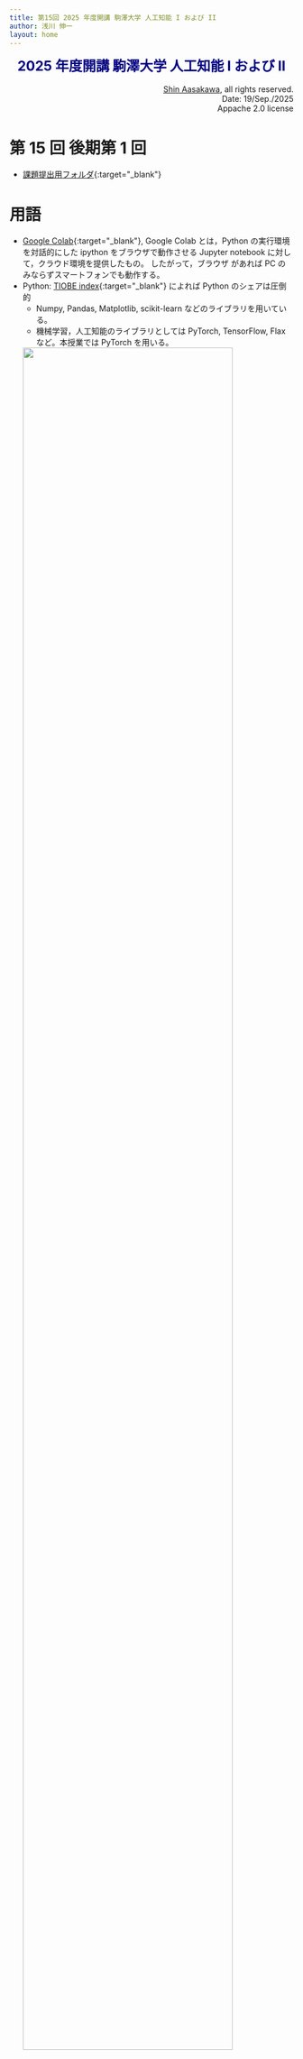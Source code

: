 ```yaml
---
title: 第15回 2025 年度開講 駒澤大学 人工知能 I および II
author: 浅川 伸一
layout: home
---
```

<link href="/css/asamarkdown.css" rel="stylesheet">

$$
\newcommand{\mb}[1]{\mathbf{#1}}
\newcommand{\Brc}[1]{\left(#1\right)}
\newcommand{\Rank}{\text{rank}\;}
\newcommand{\Hat}[1]{\widehat{#1}}
\newcommand{\Prj}[1]{\mb{#1}\Brc{\mb{#1}^{\top}\mb{#1}}^{-1}\mb{#1}^{\top}}
\newcommand{\RegP}[2]{\Brc{\mb{#1}^{\top}\mb{#1}}^{-1}\mb{#1}^{\top}\mb{#2}}
\newcommand{\NSQ}[1]{\left|\mb{#1}\right|^2}
\newcommand{\Norm}[1]{\left|#1\right|}
\newcommand{\IP}[2]{\left({#1}\cdot{#2}\right)}
\newcommand{\Bar}[1]{\overline{\;#1\;}}
$$

<div align="center">
<font size="+2" color="navy"><strong>2025 年度開講 駒澤大学 人工知能 I および II</strong></font><br/><br/>
</div>

<div align='right'>
<a href='mailto:educ0233@komazawa-u.ac.jp'>Shin Aasakawa</a>, all rights reserved.<br/>
Date: 19/Sep./2025<br/>
Appache 2.0 license<br/>
</div>

# 第 15 回 後期第 1 回

* [課題提出用フォルダ](https://drive.google.com/drive/u/6/folders/12-BemcY1fFty0nFGQXwkFafek6Bjd8RY){:target="_blank"}

# 用語

* [Google Colab](https://colab.research.google.com/){:target="_blank"}, Google Colab とは，Python の実行環境を対話的にした ipython をブラウザで動作させる Jupyter notebook に対して，クラウド環境を提供したもの。
したがって，ブラウザ があれば PC のみならずスマートフォンでも動作する。
* Python: [TIOBE index](https://www.tiobe.com/tiobe-index/){:target="_blank"} によれば Python のシェアは圧倒的
  * Numpy, Pandas, Matplotlib, scikit-learn などのライブラリを用いている。
  * 機械学習，人工知能のライブラリとしては PyTorch, TensorFlow, Flax など。本授業では PyTorch を用いる。
  <img src="https://viso.ai/wp-content/uploads/2023/02/pytorch-vs-tensorflow-popularity-comparison.png" width="88%;">
* ニューラルネットワークモデル
* 深層ニューラルネットワークモデル
* 再帰型ニューラルネットワークモデル
* 転移学習
* 教師あり学習，自己教師あり学習
* 損失関数，誤差関数
* 勾配降下法
* コサイン類似度，相関係数
- 拡散モデル Diffusion Models
<!-- - 変分自己符号化器モデル (VAE: Variational Auto-Encoders)
- 変分下限 (ELBO: Evidence Lower BOund) [ビデオ ](https://www.youtube.com/watch?v=jugUBL4rEIM){:target="_blank"} -->

---

* [基盤モデル Fundation Models](https://arxiv.org/abs/2108.07258){:target="_blank"}, Gary Marcus による[批判](https://crfm.stanford.edu/commentary/2021/10/18/marcus-davis.html){:target="_blank"}
* 言語モデル
* 系列予測
* ワンホットベクトル
* 系列予測
* BERT, Transformer, GPT, 注意
* 世界モデル
* 強化学習



<!-- # 教材 -->

<!-- * [宇宙人の夢: アートシーンの出現](https://shinasakawa.github.io/2022/2021Snell_clip-art_ja){:target="_blank"} -->
<!-- * [CLIP デモ <img src="/assets/colab_icon.svg">](https://colab.research.google.com/github/ShinAsakawa/ShinAsakawa.github.io/blob/master/2022notebooks/2020_1014CLIP_ja_basics.ipynb){:target="_blank"} -->

<!-- * [畳み込みニューラルネットワークの事前訓練済モデルによる中間表現の可視化 <img src="/assets/colab_icon.svg">](https://colab.research.google.com/github/komazawa-deep-learning/komazawa-deep-learning.github.io/blob/master/2022notebooks/2022_1024CNN_layer_visualization.ipynb){:target="_blank"}-->
<!--* [特徴点検出アルゴリズム 画像フィルタ <img src="/assets/colab_icon.svg">](https://colab.research.google.com/github/ShinAsakawa/ShinAsakawa.github.io/blob/master/notebooks/2020Sight_visit_feature_extractions_demo.ipynb){:target="_blank"}-->
<!-- * [DOG などのフィルタと Harr 特徴による顔検出 a.k.a ビオラ＝ジョーンズ アルゴリズム <img src="/assets/colab_icon.svg">](https://colab.research.google.com/github/komazawa-deep-learning/komazawa-deep-learning.github.io/blob/master/notebooks/2021_0528edge_and_face_detection_algorithm_not_cnn.ipynb){:target="_blank"}
<!-- - [LeNet PyTorch <img src="/assets/colab_icon.svg">](https://colab.research.google.com/github/komazawa-deep-learning/komazawa-deep-learning.github.io/blob/master/notebooks/2021_0528LeNet_pytorch.ipynb){:target="_blank"} -->
<!-- - [データ拡張 <img src="https://komazawa-deep-learning.github.io/assets/colab_icon.svg">](https://colab.research.google.com/github/ShinAsakawa/ShinAsakawa.github.io/blob/master/2021notebooks/2021_0617plot_transforms_demo.ipynb) -->

<!-- - [DeepDream 実習 <img src="/assets/colab_icon.svg"> ](https://colab.research.google.com/github/ShinAsakawa/ShinAsakawa.github.io/blob/master/notebooks/2021deep_dream_corrected.ipynb){:target="_blank"}-->
<!-- - [CartoonGAN 実習 <img src="/assets/colab_icon.svg">](https://colab.research.google.com/github/komazawa-deep-learning/komazawa-deep-learning.github.io/blob/master/2021notebooks/2021_0628CartoonGAN_demo.ipynb){:target="_blank"} -->
<!-- - [CycleGAN 実習 <img src="/assets/colab_icon.svg">](https://colab.research.google.com/github/komazawa-deep-learning/komazawa-deep-learning.github.io/blob/master/2021notebooks/2021_0625_CycleGAN_demo.ipynb){:target="_blank"} -->

<!-- - [VAE の実習 <img src="/assets/colab_icon.svg">](https://colab.research.google.com/github/ShinAsakawa/ShinAsakawa.github.io/blob/master/notebooks/2020SightVisit_vae_demo.ipynb){:target="_blank"} -->

<!-- * [Stable diffusion <img src="/assets/colab_icon.svg">](https://colab.research.google.com/github/komazawa-deep-learning/komazawa-deep-learning.github.io/blob/master/2023notebooks/2023_0714stable_diffusion.ipynb){:target="_blank"} -->
<!-- * [Stable Diffusion <img src="/assets/colab_icon.svg">](https://colab.research.google.com/github/komazawa-deep-learning/komazawa-deep-learning.github.io/blob/master/2024notebooks/2025_0110stable_diffusion.ipynb){:target="_blank"} -->
<!-- * [Diffusion Models from Scratch <img src="/assets/colab_icon.svg">](https://colab.research.google.com/github/komazawa-deep-learning/komazawa-deep-learning.github.io/blob/master/2024notebooks/2025_0110_02diffusion_models_from_scratch.ipynb){:target="_blank"} -->

<img src="https://github.com/Nixtla/nixtla/blob/main/nbs/img/timegpt_archi.png?raw=true" width="88%;"><br/>
from [About TimeGPT](https://nixtlaverse.nixtla.io/nixtla/docs/getting-started/introduction.html)

<!-- ### ありえないほど (unreasonable) 有能な (effectiveness) 数学 -->

<!-- ガリレイは，宇宙は数学の言葉で書かれていると言いました。以来，数学は神の摂理を知るための道具であり続けています。 -->
<!-- 数学的知識の詳細は不要だが，その精神は理解しておく必要がある。 -->

<!-- - 万物は数なり --- ピタゴラス
- 宇宙は数学語で書かれている。数学なしでは迷宮を理解できない --- ガリレイ -->
<!--- 世界について最も理解不能なことは，それが理解可能なことだ --- アインシュタイン-->
<!--“The most incomprehensible thing about the world is that it is at all comprehensible.”- Albert Einstein, US (German-born) physicist (1879 - 1955)-->
<!-- - 微積分は神がこの宇宙を作ったときの言葉である --- ファインマン -->
<!--Calculus was the language that God had used when creating this universe. -->
<!-- - 作れなければ理解できたと言えない --- ファインマン -->

<!-- - All things are number. --- Pythagras
- (The universe) is written in mathematical language,%%and its characters are triangles, circles and other geometric figures, ... without which it is impossible to humanly understand a word; without these one is wandering in a dark labyrinth. --- Galileo Galilei
- What I cannot create, I do not understand. --- [Richard Feynman](https://en.wikiquote.org/wiki/Richard_Feynman)-->

<!-- - 若者よ，数学は理解するものではない，ただ慣れるだけだ --- フォン・ノイマン -->
<!-- - 科学は説明しないし，解釈もしない。ただモデルを作るだけである。この場合モデルとは観察された現象を説明する数学(的構成物)である。そのモデルは，ひとえに期待どおり正確であることで正当化される。 --- フォン・ノイマン -->
<!-- - われわれの宇宙はただ単に数学で記述されているだけではない。宇宙は数学である，我々は皆，大きな数学的実態の一部なのだ。--- テグマーク -->
<!-- ...Our universe isn't just described by math, but that it is math in the sense that we're all parts of a giant mathematical object... --- Max Tegmark -->

<!--
Neumann
  The sciences do not try to explain, they hardly even try to interpret, they mainly make models. By a model is meant a mathematical construct which, with the addition of certain verbal interpretations, describes observed phenomena. The justification of such a mathematical construct is solely and precisely that it is expected to work.

  Young man, in mathematics you don't understand things. You just get used to them. [von Neumann](https://en.wikiquote.org/wiki/John_von_Neumann)

  any discussion of the nature of intellectual effort in any field is difficult, unless it presupposes an easy, routine familiarity with that field. In mathematics this limitation becomes very severe. ---[von Neumann](https://en.wikiquote.org/wiki/John_von_Neumann)

Neumann
  If one has really technically penetrated a subject, things that previously seemed in complete contrast, might be purely mathematical transformations of each other.

[There's no sense in being precise when you don't even know what you're talking about](https://www.brainyquote.com/quotes/john_von_neumann_137953)
- John von Neumann.

Neumann
  I think that it is a relatively good approximation to truth — which is much too complicated to allow anything but approximations — that mathematical ideas originate in empirics. [John von Neumann](https://en.wikiquote.org/wiki/John_von_Neumann)
-->

<!-- ## 数学

数学というと，心理学徒にとっては，心理統計が真っ先に思い浮かぶでしょう。
ですが，統計的検定のためだけに数学があるわけではなく，むしろ逆だと思っています。 -->

<!-- 1. [1960 Wigner "Unreasonable Effectiveness of Mathmatics and Natural Sciences"](https://www.maths.ed.ac.uk/~v1ranick/papers/wigner.pdf){:target="_blank"}
2. [1967 Hamming "The Unreasonable Effectiveness of Mathematics"](https://www.tandfonline.com/doi/abs/10.1080/00029890.1980.11994966){:target="_blank"}
3. [2009 Norvig "The Unreasonable Effectiveness of Data"](https://static.googleusercontent.com/media/research.google.com/ja//pubs/archive/35179.pdf){:target="_blank"}
4. [2015 Karpathy "The Unreasonable Effectiveness of Recurrent Neural Networks"](https://karpathy.github.io/2015/05/21/rnn-effectiveness/){:target="_blank"}
5. 2016 Bangu "On The Unreasonable Effectiveness of Mathematics in the Natural Sciences"
6. [2018 Westhuizen "The Unreasonable Effectiveness of the Forget Gate"](https://arxiv.org/pdf/1804.04849.pdf){:target="_blank"}
7. [2021 Gao "The Unreasonable Effectiveness Of Neural Network Embeddings"](https://medium.com/aquarium-learning/the-unreasonable-effectiveness-of-neural-network-embeddings-93891acad097){:target="_blank"} -->

<!-- Arthur Lesk in molecular biology, "The Unreasonable Effectiveness of Mathematics in Molecular Biology".[6]
Max Tegmark in physics, "The Mathematical Universe".[8]
Ivor Grattan-Guinness in mathematics, "Solving Wigner's mystery: The reasonable (though perhaps limited) effectiveness of mathematics in the natural sciences".[9]
Vela Velupillai in economics, "The Unreasonable Ineffectiveness of Mathematics in Economics".[10] -->

# 統計学の危機

## [ASA アメリカ統計学会の声明](https://doi.org/10.1080/00031305.2016.1154108){:target="_blank"}

一方で，心理統計で用いられる母集団に対する信頼性は，しばしば疑問が呈されている。
アメリカ統計学会(ASA) では $p$ 値 を用いることに警告を発する宣言を出している。

出典: [ASA Statement on Statistical Significance and P-values](https://amstat.tandfonline.com/doi/pdf/10.1080/00031305.2016.1154108){:target="_blank"},
[その和訳](/2023/2016ASA_state_on_p_values_ja){:target="_blank"}

1. **P 値は，データが指定された統計モデルとどの程度相性が悪いかを示すことができる** P-values can indicate how incompatible the data are with a specified statistical model.
2. **P 値は，研究された仮説が真である確率を測定するものではない。そうではなく，データがランダムな偶然だけから，生成された確率を測定するものである** P-values do not measure the probability that the studied hypothesis is true, or the probability that the data were produced by random chance alone.
3. **科学的な結論やビジネスや政策の決定は，p 値が特定の閾値を超えたかどうかだけに基づくべきではない** Scientific conclusions and business or policy decisions should not be based only on whether a p-value passes a specific threshold.
4. **適切な推論を行うには，完全な報告と透明性が必要である** Proper inference requires full reporting and transparency.
5. **P 値や統計的有意性は，効果の大きさや結果の重要性を測定するものではない** A p-value, or statistical significance, does not measure the size of an effect or the importance of a result.
6. **それ自体では，p 値はモデルや仮説に関する証拠の良い尺度を提供しない。** By itself, a p-value does not provide a good measure of evidence regarding a model or hypothesis.

    * [基礎と応用社会心理学 (BASP)  編集方針 (2014, 2015)](/2023/2015Basic_and_Applied_Social_Psychology_ban_p_values_ja){:target="_blank"}
    * [アメリカ統計学会の声明 2014, 2015](/2023/2016ASA_state_on_p_values_ja){:target="_blank"}
    * [統計学の誤り : 統計的妥当性の「ゴールドスタンダード」である P 値は多くの科学者が想定しているほど信頼できるものではない](/2023/2014Nuzzo_Statistical_errors_ja){:target="_blank"}
    * [統計的有意性を引退させろ](/2023/2019Amrhein_Retire_statistical_significance_ja){:target="_blank"}

では，どうすればよのでしょうか。
おそらく，その答えの一つが機械学習であると考えることもできるのです。

# ソーカル事件と当世流行馬鹿噺 (ファッショナブル・ナンセンス)

* [ソーカル事件](https://ja.wikipedia.org/wiki/%E3%82%BD%E3%83%BC%E3%82%AB%E3%83%AB%E4%BA%8B%E4%BB%B6){:target="_blank"},
イアン・ソーカルとジャック・ブリクモン「境界侵犯 --- 量子重力の変形解釈学に向けて」と題したポストモダンの科学批評のパロディーを書き、（もちろん編集者にはそれがパロディーだとは告げず）カルチュラル・スダディーズの雑誌ソーシャル・テクストに投稿した。
ソーシャル・テクスト誌では「サイエンス・ウォーズ」特集号 (1996) でこのパロディー論文を，まじめな学術論文として掲載した。
その三週間後に、リンガ・フランカ誌に寄せた記事でソーカルはこのいたずらを暴露した。

* この授業は，文化，思想，に関する議論をする科目ではありません。
ましてや，文壇，言論界，などに対するいかなるメッセージも含むものではありません。
* ですが，[ソーカル事件](https://ja.wikipedia.org/wiki/%E3%82%BD%E3%83%BC%E3%82%AB%E3%83%AB%E4%BA%8B%E4%BB%B6){:target="_blank"}, や [知の欺瞞](https://www.amazon.co.jp/dp/4006002610){:target="_blank"} のことを考えてください。
- ただ **騙されない** ようにしたいと願うだけです。

  * ソーカル事件とは： 1996 年，ニューヨーク大学物理学教授アラン・ソーカルは「ソーシャル・テキスト」誌に「境界を越える Towards a transformative hermeneutics of quantum gravity（量子重力の変容的解釈学に向けて）」と題する論文を書いた。
この論文は査読を経て受理され，出版された。
ソーカルは即座に，この論文全体がデマであることを告白した。
極端なポストモダニズムの科学批判のスタイルを暴露し，パロディにするために，狡猾な言葉で書かれた論文だった。
この記事は世界中で一面トップニュースとなり，激しく広範な論争を引き起こした。

黒木(「ソーカル事件」1998，大学の物理教育(2), 25-28) より
「科学者は非専門家の無知には筧容であるべきである．
しかし，権威ある知識人がデタラメを述べていて，さらに，それが多くの人達に影響を与えている（もしくはその危険性が高い）場合においては，科学の専門家はそのことをきちんと指摘すべぎだと思う．(27 ページ)」

* 堀 茂樹 (1998) きみはソーカル事件を知っているか？, 平凡社, 月刊百科, 1998 年 2 月号 No.424, p.14−15 および 3 月号 No.425, p.42−43
* 黒木 玄 (1998) ソーカル事件, 大学の物理教育，Vol.2, 23-28.
* ソーカル，アラン & ブリクモン，ジャン, (田崎，大野，堀 訳) (2012)，[__「知」の欺瞞 ---ポストモダン思想における科学の濫用__](https://www.iwanami.co.jp/book/b255892.html){:target="_blank"}, 岩波現代文庫/学術 261, 岩波書店.


## [基盤モデル LxM ウィキペディアより](https://en.wikipedia.org/wiki/Foundation_model)


人工知能（AI）において、基盤モデル（FM）は、大規模Xモデル（LxM）とも呼ばれ、膨大なデータセットで訓練された機械学習または深層学習モデルであり、幅広いユースケースに適用可能である[1]。大規模言語モデル（LLM）のような生成 AI アプリケーションは、基盤モデルの代表的な例である[1]。
<!-- In artificial intelligence (AI), a foundation model (FM), also known as large X model (LxM), is a machine learning or deep learning model trained on vast datasets so that it can be applied across a wide range of use cases.[1] Generative AI applications like large language models (LLM) are common examples of foundation models.[1]-->

基盤モデルの構築には通常、膨大なリソースが必要であり、最先端モデルでは大規模データセットの取得・管理・処理費用に加え、訓練に必要な計算リソースのコストとして数億ドル規模の費用がかかる[2]。 こうしたコストは、高度なインフラ、長期にわたる訓練グ時間、GPU などの先進的なハードウェアの必要性から生じる。これに対し、既存の基盤モデルを特定の課題に適応させるか、直接利用する方法は、事前学習済み能力を活用し、通常は小規模な課題特化データセットでの微調整のみを必要とするため、はるかに低コストである。
<!-- Building foundation models is often highly resource-intensive, with the most advanced models costing hundreds of millions of dollars to cover the expenses of acquiring, curating, and processing massive datasets, as well as the compute power required for training.[2] These costs stem from the need for sophisticated infrastructure, extended training times, and advanced hardware, such as GPUs. In contrast, adapting an existing foundation model for a specific task or using it directly is far less costly, as it leverages pre-trained capabilities and typically requires only fine-tuning on smaller, task-specific datasets. -->

基盤モデルの初期例としては、OpenAI の GPT シリーズや Google の BERT といった言語モデル（LM）が挙げられる[3][4]。テキスト以外にも、画像処理向けの DALL-E や Flamingo[5]、音楽生成向けの MusicGen[6] や LLark[7]、ロボット制御向けの RT-2[8] など、多様なモダリティで基盤モデルが開発されている。基礎モデルは天文学[9]、放射線医学[10]、ゲノミクス[11]、コーディング[12]、時系列予測[13]、数学[14]、化学[15]などの分野でも開発が進められている。
<!--Early examples of foundation models are language models (LMs) like OpenAI's GPT series and Google's BERT.[3][4] Beyond text, foundation models have been developed across a range of modalities—including DALL-E and Flamingo[5] for images, MusicGen[6] and LLark[7] for music, and RT-2[8] for robotic control. Foundation models are also being developed for fields like astronomy,[9] radiology,[10] genomics,[11] coding,[12] times-series forecasting,[13] mathematics,[14] and chemistry.[15] -->


* [1] Competition and Markets Authority (2023). AI Foundation Models: Initial Report. Available at: https://assets.publishing.service.gov.uk/media/65081d3aa41cc300145612c0/Full_report_.pdf
* [2]  Nestor Maslej, Loredana Fattorini, Erik Brynjolfsson, John Etchemendy, Katrina Ligett, Terah Lyons, James Manyika, Helen Ngo, Juan Carlos Niebles, Vanessa Parli, Yoav Shoham, Russell Wald, Jack Clark, and Raymond Perrault, "The AI Index 2023 Annual Report," AI Index Steering Committee, Institute for Human-Centered AI, Stanford University, Stanford, CA, April 2023.
* [3] Rogers, Anna; Kovaleva, Olga; Rumshisky, Anna (2020). "A Primer in BERTology: What we know about how BERT works". [arXiv:2002.12327 [cs.CL]](https://arxiv.org/abs/2002.12327){:target="_blank"}.
* [4] [Haddad, Mohammed. "How does GPT-4 work and how can you start using it in ChatGPT?"](https://www.aljazeera.com/news/2023/3/15/how-do-ai-models-like-gpt-4-work-and-how-can-you-start-using-it){:target="_blank"}. Al Jazeera. Retrieved 20 October 2024.
* [5] [Tackling multiple tasks with a single visual language model](https://deepmind.google/discover/blog/tackling-multiple-tasks-with-a-single-visual-language-model/){:target="_blank"}, 28 April 2022, retrieved 13 June 2022, [Flamingo](https://storage.googleapis.com/deepmind-media/DeepMind.com/Blog/tackling-multiple-tasks-with-a-single-visual-language-model/flamingo.pdf)
* [6] Copet, Jade; Kreuk, Felix; Gat, Itai; Remez, Tal; Kant, David; Synnaeve, Gabriel; Adi, Yossi; Défossez, Alexandre (7 November 2023). "Simple and Controllable Music Generation". arXiv:2306.05284 [cs.SD].
* [7] Engineering, Spotify (13 October 2023). "LLark: A Multimodal Foundation Model for Music". Spotify Research. Retrieved 11 December 2023.
* [8] "Speaking robot: Our new AI model translates vision and language into robotic actions". Google. 28 July 2023. Retrieved 11 December 2023.
* [9] Nguyen, Tuan Dung; Ting, Yuan-Sen; Ciucă, Ioana; O'Neill, Charlie; Sun, Ze-Chang; Jabłońska, Maja; Kruk, Sandor; Perkowski, Ernest; Miller, Jack (12 September 2023). "AstroLLaMA: Towards Specialized Foundation Models in Astronomy". arXiv:2309.06126 [astro-ph.IM].
* [10] Tu, Tao; Azizi, Shekoofeh; Driess, Danny; Schaekermann, Mike; Amin, Mohamed; Chang, Pi-Chuan; Carroll, Andrew; Lau, Chuck; Tanno, Ryutaro (26 July 2023). "Towards Generalist Biomedical AI". [arXiv:2307.14334 [cs.CL]](https://arxiv.org/abs/2307.14334){:target="_blank"}.
* [11] Zvyagin, Maxim; Brace, Alexander; Hippe, Kyle; Deng, Yuntian; Zhang, Bin; Bohorquez, Cindy Orozco; Clyde, Austin; Kale, Bharat; Perez-Rivera, Danilo (11 October 2022). "GenSLMs: Genome-scale language models reveal SARS-CoV-2 evolutionary dynamics". bioRxiv 10.1101/2022.10.10.511571.
* [12] Li, Raymond; Allal, Loubna Ben; Zi, Yangtian; Muennighoff, Niklas; Kocetkov, Denis; Mou, Chenghao; Marone, Marc; Akiki, Christopher; Li, Jia (9 May 2023). "StarCoder: may the source be with you!". [arXiv:2305.06161 [cs.CL]](https://arxiv.org/abs/2305.06161){:target="_blank"}.
* [13] Se, Ksenia; Spektor, Ian (5 April 2024). "[Revolutionizing Time Series Forecasting: Interview with TimeGPT's creators](https://www.turingpost.com/p/timegpt){:target="_blank"}". Turing Post. Retrieved 11 April 2024.
* [14] Azerbayev, Zhangir; Schoelkopf, Hailey; Paster, Keiran; Santos, Marco Dos; McAleer, Stephen; Jiang, Albert Q.; Deng, Jia; Biderman, Stella; Welleck, Sean (30 November 2023). "Llemma: An Open Language Model For Mathematics". [arXiv:2310.10631 [cs.CL]](https://arxiv.org/abs/2310.10631){:target="_blank"}.
* [15] "[Orbital](https://www.orbitalmaterials.com/post/technical-blog-introducing-the-orb-ai-based-interatomic-potential){:target="_blank"}".


### 定義<!-- ### Definitions-->

スタンフォード大学人間中心人工知能研究所（HAI）の基盤モデル研究センター（CRFM）は、2021 年 8月に「基盤モデル」という用語を提唱した[16]。これは「広範なデータ（一般的に大規模な自己教師あり学習を用いて）で訓練され、多様な下流課題に適応（例：微調整）可能なモデル」を意味する[17]。 これは既存の用語が重複しつつも不十分であるという観察に基づくもので、「（大規模）言語モデル」は焦点が言語だけに限られない点で狭すぎる、「自己教師ありモデル」は学習目的に特化しすぎている、「事前学習済み pretrained モデル」は注目すべき処理が全て「事前学習」後に発生する印象を与える、と指摘している[18]。「基礎モデル fundational model」ではなく「基盤モデル fundation model」という用語が選ばれた[19]のは、「基礎的 foundational」という語が「基盤的 foundation」とは異なり、これらのモデルが根本原理を提供する意味合いを暗示するためである[20]。
<!--The Stanford Institute for Human-Centered Artificial Intelligence's (HAI) Center for Research on Foundation Models (CRFM) coined the term "foundation model" in August 2021[16] to mean "any model that is trained on broad data (generally using self-supervision at scale) that can be adapted (e.g., fine-tuned) to a wide range of downstream tasks".[17] This was based on their observation that preexisting terms, while overlapping, were not adequate, stating that "'(large) language model' was too narrow given [the] focus is not only language; 'self-supervised model' was too specific to the training objective; and 'pretrained model' suggested that the noteworthy action all happened after 'pretraining."[18] The term "foundation model" was chosen over "foundational model"[19] because "foundational" implies that these models provide fundamental principles in a way that "foundation" does not.[20] -->


<!-- As governments regulate foundation models, new legal definitions have emerged.

* In the United States, the Executive Order on the Safe, Secure, and Trustworthy Development and Use of Artificial Intelligence defines a foundation model as "an AI model that is trained on broad data; generally uses self-supervision; contains at least tens of billions of parameters; is applicable across a wide range of contexts".[21]
* In the United States, the proposed AI Foundation Model Transparency Act of 2023[22] by House Representatives Don Beyer (D, VA) and Anna Eshoo (D, CA) defines a foundation model as "an artificial intelligence model trained on broad data, generally uses self supervision, generally contains at least 1,000,000,000 parameters, is applicable across a wide range of contexts, and exhibits, or could be easily modified to exhibit, high levels of performance at tasks that could pose a serious risk to security, national economic security, national public health or safety, or any combination of those matters."
* In the European Union, the European Parliament's negotiated position on the E.U. AI Act defines a foundation model as an "AI model that is trained on broad data at scale, is designed for generality of output, and can be adapted to a wide range of distinctive tasks".
* In the United Kingdom, the Competition and Markets Authority's AI Foundation Models: Initial Report [1] defines foundations model as "a type of AI technology that are trained on vast amounts of data that can be adapted to a wide range of tasks and operations." -->

<!-- ### 歴史 -->
<!-- ### History-->

技術的には、基盤モデルは[深層ニューラルネットワーク](https://en.wikipedia.org/wiki/Deep_neural_networks)、[転移学習](https://en.wikipedia.org/wiki/Transfer_learning)、[自己教師あり学習](https://en.wikipedia.org/wiki/Self-supervised_learning) といった確立された機械学習技術を用いて構築される。基盤モデルは、特注の単発タスク特化モデルではなく、再利用可能な基盤として機能する汎用モデルである点で、従来の技術とは異なる。
<!-- Technologically, foundation models are built using established machine learning techniques like deep neural networks, transfer learning, and self-supervised learning. Foundation models differ from previous techniques as they are general purpose models that function as a reusable infrastructure, instead of bespoke and one-off task-specific models. -->

コンピュータ並列処理（例：CUDA GPU）の進歩、ニューラルネットワークアーキテクチャの新展開（例：[Transformer](https://en.wikipedia.org/wiki/Transformer_(machine_learning_model)){:target="_blank"}）、最小限の教師付きデータを用いた訓練データの増加が、基盤モデルの台頭に寄与した。基盤モデルは 2010 年代後半、深層学習モデルの新たな潮流として具体化し始めた[23]。 従来の深層学習研究の大半と比較して、これらの言語モデルは自己教師あり学習目標（例：大規模テキストコーパスにおける次単語予測）を用いた、Web 由来の大規模データセットでの訓練の可能性を示した。[word2vec](https://en.wikipedia.org/wiki/Word2vec) や [GloVe](https://en.wikipedia.org/wiki/GloVe) といった先行研究を基盤とするこれらの手法は、注釈付きデータ（例：クラウドソーシングによるラベル）を必要とした従来の教師あり学習アプローチから逸脱したものだった。
<!-- Advances in computer parallelism (e.g., CUDA GPUs) and new developments in neural network architecture (e.g., Transformers), and the increased use of training data with minimal supervision all contributed to the rise of foundation models. Foundation models began to materialize as the latest wave of deep learning models in the late 2010s.[23] Relative to most prior work on deep learning, these language models demonstrated the potential of training on much larger web-sourced datasets using self-supervised objectives (e.g. predicting the next word in a large corpus of text). These approaches, which draw upon earlier works like word2vec and GloVe, deviated from prior supervised approaches that required annotated data (e.g. crowd-sourced labels). -->

2022 年にリリースされた [Stable Diffusion](https://en.wikipedia.org/wiki/Stable_Diffusion) と [ChatGPT](https://en.wikipedia.org/wiki/ChatGPT)（当初は GPT-3.5 モデルで駆動）は、基盤モデルと生成 AI が広く公の議論の対象となる契機となった。さらに 2023 年の [LLaMA](https://en.wikipedia.org/wiki/LLaMA)、Llama 2、[Mistral](https://en.wikipedia.org/wiki/Mistral_AI) のリリースは、基盤モデルの公開方法への注目を高め、オープンな基盤モデルが多くの支持[24]と精査[25]を集める結果をもたらした。
<!--The 2022 releases of Stable Diffusion and ChatGPT (initially powered by the GPT-3.5 model) led to foundation models and generative AI entering widespread public discourse. Further, releases of LLaMA, Llama 2, and Mistral in 2023 contributed to a greater emphasis placed on how foundation models are released with open foundation models garnering a lot of support[24] and scrutiny.[25] -->

* [23] Liang, Percy; Bommasani, Rishi; Lee, Tony; Tsipras, Dimitris; Soylu, Dilara; Yasunaga, Michihiro; Zhang, Yian; Narayanan, Deepak; Wu, Yuhuai (1 October 2023), "Holistic Evaluation of Language Models", Annals of the New York Academy of Sciences, 1525 (1): 140–146, arXiv:2211.09110, Bibcode:2023NYASA1525..140B, doi:10.1111/nyas.15007, PMID 37230490
* [24] "Joint Statement on AI Safety and Openness". Mozilla. 31 October 2023. Retrieved 12 February 2024.
* [25] "Hawley and Blumenthal Demand Answers from Meta, Warn of Misuse After 'Leak' of Meta's AI Model". Senator Josh Hawley. 6 June 2023. Retrieved 12 February 2024.


<!-- ### 世界モデル -->
<!-- ### World models-->

<!-- 2018 年、研究者 David Ha と [Jugen Schmithuber](https://en.wikipedia.org/wiki/J%C3%BCrgen_Schmidhuber) は[強化学習](https://en.wikipedia.org/wiki/Reinforcement_learning)の文脈で世界モデルを定義した。これは視覚的観測を表現する[変分自己符号化器モデル V](https://en.wikipedia.org/wiki/Variational_autoencoder)、記憶を表現する[再帰型ニューラルネットワークモデル M](https://en.wikipedia.org/wiki/Recurrent_neural_network)、意思決定を行う[線形モデル](https://en.wikipedia.org/wiki/Linear_model) C を備えたエージェントである。彼らは、現実をシミュレートする環境でワールドモデルを用いて訓練されたエージェントが実世界の設定に適用可能であると示唆した[33]。 -->
<!--In 2018, researchers David Ha and Jürgen Schmidhuber defined world models in the context of reinforcement learning: an agent with a variational autoencoder model V for representing visual observations, a recurrent neural network model M for representing memory, and a linear model C for making decisions. They suggested that agents trained on world models in environments that simulate reality could be applied to real world settings.[33] -->

<!-- 2022 年、[Yann LeCun](https://en.wikipedia.org/wiki/Yann_LeCun) は世界モデル（彼が定義するところでは、関連性があると見なされる世界の側面に対するメンタルモデルとして機能する[ニューラルネットワーク](https://en.wikipedia.org/wiki/Neural_network_(machine_learning))）を、より大きな[認知アーキテクチャ](https://en.wikipedia.org/wiki/Cognitive_architecture)システムの一部として捉えた。このシステムは、[脳](https://en.wikipedia.org/wiki/Brain)の異なる領域に類似した他のニューラルネットワークで構成される。彼の見解では、この枠組みは[常識的推論](https://en.wikipedia.org/wiki/Commonsense_reasoning)につながる可能性がある[34][35]。 -->
<!-- In 2022, Yann LeCun saw a world model (defined by him as a neural network that acts as a mental model for aspects of the world that are seen as relevant) as part of a larger system of cognitive architecture – other neural networks that are analogous to different regions of the brain. In his view, this framework could lead to commonsense reasoning.[34][35] -->

<!-- 世界モデルは、テキスト、画像、音声、動画など様々なデータモダリティで学習され、[動画生成](https://en.wikipedia.org/wiki/Text-to-video_model)に応用されている[36]。 -->
<!-- World models are trained on a variety of data modalities, including text, images, audio and video, and have been applied to video generation.[36] -->

<!-- [TechCrunch](https://en.wikipedia.org/wiki/TechCrunch) は、世界モデルは[大規模言語モデル](https://en.wikipedia.org/wiki/Large_language_model)よりも多くのデータを使用し、計算能力が大幅に必要となる（訓練と推論に数千の GPU を使用することを含む）と指摘した[35][36]。 また、[幻覚](https://en.wikipedia.org/wiki/Hallucination_(artificial_intelligence))、[カバレッジバイアス](https://en.wikipedia.org/wiki/Coverage_error)、[アルゴリズムバイアス](https://en.wikipedia.org/wiki/Algorithmic_bias)のリスクにも言及した。[36] -->
<!-- TechCrunch noted that world models could use more data than large language models and would require significantly more computational power (including the use of thousands of GPUs for training and inference).[35][36] It also noted the risk of hallucinations, coverage bias and algorithmic bias.[36] -->

<!-- TechCruch は [Sora](https://en.wikipedia.org/wiki/Sora_(text-to-video_model)) を世界モデルの事例と見なした[36]。一方、2025 年 1 月には NVIDIA が独自の世界モデル群をリリースした[37][38]。 サウスチャイナ・モーニング・ポスト紙は、Manycore Tech が[空間知能](https://en.wikipedia.org/wiki/Location_intelligence)の事例として自社技術を位置付け、世界モデル構築を目指す企業のもう一つの例だと報じた[39]。2025 年 5 月には、モハメド・ビン・ザーイド人工知能大学が [AI エージェント](https://en.wikipedia.org/wiki/Intelligent_agent) のテスト用シミュレーション構築向け世界モデルを発表した[40]。 -->
<!-- TechCrunch saw Sora as an example of a world model,[36] while in January 2025, Nvidia released its own set of world models.[37][38] The South China Morning Post wrote that Manycore Tech was another example of companies aiming to build a world model, viewing their work as an example of spatial intelligence.[39] In May 2025, Mohamed bin Zayed University of Artificial Intelligence released a world model for building simulations to test AI agents.[40] -->

<!-- Google DeepMind はまた、動画データで訓練された二次元空間と三次元空間の 2 つの世界モデルをそれぞれ公開しており、Google は後者が AI エージェントの訓練環境となり得ると主張している[41][42]。 -->
<!-- Google DeepMind has also released two world models in two-dimensional space and three-dimensional space, respectively, that were trained on video data, with Google claiming that the latter can be a training environment for AI agents.[41][42] -->

<!-- Fei-Fei Li は、世界モデルがロボティクスや創造的作業に応用されるとの見解を示している。これらのモデルの複雑さゆえに、彼女はデータ取得、データエンジニアリング、データ処理、データ合成においてより複雑な戦略を提唱している[43]。 彼女は世界モデル構築を目的としたスタートアップを共同設立し、2024 年時点で以下の 3 段階での実現を計画していた：時間と組み合わされた三次元空間の理解の組み込み、拡張現実（AR）のサポート、ロボティクスのサポート[44]。 -->
<!-- Fei-Fei Li views world models as applying to robotics and creative works. Due to the complexity of these models, she advocates for more complex strategies in data acquisition, data engineering, data processing, and synthesizing data.[43] She co-founded a startup on building world models, which, as of 2024, planned to do so in three phases: incorporating an understanding of three-dimensional space along with time; support for augmented reality; and support for robotics.[44] -->

<!-- 世界モデルはインタラクティブメディアや環境シミュレーションでの使用を目的としている。クリエイティブ分野の専門家らは、世界モデルが自業界の雇用を脅かす可能性を懸念している[45]。Wired 誌はワールドモデルをメタバースと比較し[44]、Business Insider誌は軍事応用可能性に言及した[43]。 -->
<!-- World models are intended for use in interactive media and environment simulation. Creative professionals have expressed concern that world models could disrupt jobs in their industries.[45] Wired compared world models to the metaverse,[44] while Business Insider noted possible military applications.[43] -->

* [33] Ha, David; Schmidhuber, Jürgen (3 December 2018). "Recurrent world models facilitate policy evolution". Proceedings of the 32nd International Conference on Neural Information Processing Systems. NIPS'18. Red Hook, NY, USA: Curran Associates Inc.: 2455–2467.
* [34] Heikkilä, Melissa; Douglas Heaven, Will (24 June 2022). "Yann LeCun has a bold new vision for the future of AI". MIT Technology Review. Archived from the original on 24 June 2022. Retrieved 15 June 2025.
* [35] Zeff, Maxwell (17 October 2024). "Meta's AI chief says world models are key to 'human-level AI' — but it might be 10 years out". TechCrunch. Archived from the original on 4 March 2025. Retrieved 15 June 2025.
* [36] Wiggers, Kyle (14 December 2024). "What are AI 'world models,' and why do they matter?". TechCrunch. Archived from the original on 18 March 2025. Retrieved 15 June 2025.
* [37] Wiggers, Kyle (7 January 2025). "Nvidia releases its own brand of world models". TechCrunch. Archived from the original on 5 March 2025. Retrieved 15 June 2025.
* [38] Takahashi, Dean (7 January 2025). "Nvidia launches Cosmos world foundation model platform to accelerate physical AI". VentureBeat. Archived from the original on 8 January 2025. Retrieved 15 June 2025.
* [39] Chen, Wency (5 May 2025). "China's answer to Autodesk is betting on AI to build a 'world model'". South China Morning Post. Archived from the original on 5 May 2025. Retrieved 15 June 2025.
* [40] Knight, Will. "A United Arab Emirates Lab Announces Frontier AI Projects—and a New Outpost in Silicon Valley". Wired. ISSN 1059-1028. Archived from the original on 22 May 2025. Retrieved 15 June 2025.
* [41] Orland, Kyle (5 March 2024). "Google's Genie game maker is what happens when AI watches 30K hrs of video games". Ars Technica. Archived from the original on 8 December 2024. Retrieved 15 June 2025.
* [42] Orland, Kyle (6 December 2024). "Google's Genie 2 "world model" reveal leaves more questions than answers". Ars Technica. Archived from the original on 7 December 2024. Retrieved 15 June 2025.
* [43] Varanasi, Lakshmi. "Top AI researchers say language is limiting. Here's the new kind of model they are building instead". Business Insider. Archived from the original on 15 June 2025. Retrieved 21 June 2025.
* [44] Levy, Steven (13 September 2024). "The Godmother of AI Wants Everyone to Be a World Builder". Wired. ISSN 1059-1028. Archived from the original on 7 February 2025. Retrieved 21 June 2025.
* [45] Wiggers, Kyle (28 May 2025). "Odyssey's new AI model streams 3D interactive worlds". TechCrunch. Archived from the original on 30 May 2025. Retrieved 15 June 2025.


---


<!-- Large X model (LxM) としても知られる基盤モデルは，幅広いユースケースに適用できるように，膨大なデータセットで学習される機械学習または深層学習モデルである[1]。
大規模言語モデルのような生成 AI アプリケーションは，しばしば基盤モデルの例である[1]。 -->
<!-- A foundation model, also known as large X model (LxM), is a machine learning or deep learning model that is trained on vast datasets so it can be applied across a wide range of use cases.[1]
Generative AI applications like Large Language Models are often examples of foundation models.[1]-->

<!-- 基盤モデル (LxM) は，深層学習ネットワーク，転移学習，自己教師あり学習のような確立された機械学習技術を使用して構築される。
基盤モデルは，特注の単一課題に特化したモデルではなく，再利用可能なインフラとして機能する汎用モデルである点が，これまでの技術とは異なる。 -->
<!-- Technologically, foundation models are built using established machine learning techniques like deep neural networks, transfer learning, and self-supervised learning. Foundation models differ from previous techniques as they are general purpose models function as a reusable infrastructure, instead of bespoke and one-off task-specific models.-->

<!-- コンピュータの並列処理 (CUDA GPU など) の進歩や，ニューラルネットワークアーキテクチャ (Transformers など) の新展開，最小限の監視で学習データを使用するようになったことなどが，基盤モデルの台頭に貢献した。
基礎モデルは，2010 年代後半に深層学習モデルの最新 の波として具体化し始めた(23)。
深層学習に関する先行研究のほとんどと比較して，これらの言語モデルは，自己教師ありの目的（例えば，大規模なテキストコーパスの次の単語を予測する）を使用して，はるかに大規模なウェブソースデータセットで学習する可能性を示した。
これらのアプローチは，word2vec や GloVe のような以前の研究に基づくもので，注釈付きデータ（例えばクラウドソースラベル）を必要とする以前の教師ありアプローチから逸脱している。 -->
<!-- Advances in computer parallelism (e.g., CUDA GPUs) and new developments in neural network architecture (e.g., Transformers), and the increased use of training data with minimal supervision all contributed to the rise of foundation models.
Foundation models began to materialize as the latest wave of deep learning models in the late 2010s.[23]
Relative to most prior work on deep learning, these language models demonstrated the potential of training on much larger web-sourced datasets using self-supervised objectives (e.g. predicting the next word in a large corpus of text).
These approaches, which draw upon earlier works like word2vec and GloVe, deviated from prior supervised approaches that required annotated data (e.g. crowd-sourced labels). -->

<!-- 2022 年にリリースされた Stable Diffusion と ChatGPT（当初は GPT-3.5 モデルを搭載）は，基礎モデルと生成 AI が広く一般に普及するきっかけとなった。
さらに，2023 年の LLaMA, Llama2, Mistral のリリースは，オープンな基盤モデルが多くの支持[24] と精査を集めることで，基盤モデルがどのようにリリースされるかがより重視されることに貢献した[25]。 -->
<!--The 2022 releases of Stable Diffusion and ChatGPT (initially powered by the GPT-3.5 model) led to foundation models and generative AI entering widespread public discourse. Further, releases of LLaMA, Llama 2, and Mistral in 2023 contributed to a greater emphasis placed on how foundation models are released with open foundation models garnering a lot of support[24] and scrutiny.[25] -->

<!-- 基盤モデルの構築は，多くの場合，非常にリソース集約的であり，最も高度なモデルでは，膨大なデータセットの取得，キュレーション，処理にかかる費用と，学習に必要な計算能力を賄うために，数億ドルのコストがかかる[2]。
これらのコストは，洗練されたインフラストラクチャ，訓練時間の延長，GPU などの高度なハードウェアの必要性から生じている。
対照的に，既存の基盤モデルを特定のタスクに適合させたり，直接使用したりすることは，事前に訓練された能力を活用するため，はるかにコストがかからず，通常，小規模な課題固有のデータセットで微調整を行うだけで済む。 -->
<!-- Building foundation models is often highly resource-intensive, with the most advanced models costing hundreds of millions of dollars to cover the expenses of acquiring, curating, and processing massive datasets, as well as the compute power required for training.[2]
These costs stem from the need for sophisticated infrastructure, extended training times, and advanced hardware, such as GPUs.
In contrast, adapting an existing foundation model for a specific task or using it directly is far less costly, as it leverages pre-trained capabilities and typically requires only fine-tuning on smaller, task-specific datasets. -->

基盤モデルの初期の例は，OpenAI の GPT シリーズや Google の BERT のような言語モデル（LM）である[3,4]。
テキスト以外にも，画像の DALL-E や Flamingo[5]，音楽の MusicGen[6]，ロボット制御の RT-2[7] など，様々なモダリティの基盤モデルが開発されている。
また，天文学[8]，放射線学[9]，ゲノム学[10]，音楽[11]，コーディング[12]，時系列予測[13]，数学[14]，化学[15] などの分野でも基礎モデルが開発されている。
<!--Early examples of foundation models are language models (LMs) like OpenAI's GPT series and Google's BERT.[3][4]
Beyond text, foundation models have been developed across a range of modalities—including DALL-E and Flamingo[5] for images, MusicGen[6] for music, and RT-2[7] for robotic control.
Foundation models are also being developed for fields like astronomy,[8] radiology,[9] genomics,[10] music,[11] coding,[12] times-series forecasting,[13] mathematics,[14] and chemistry.[15] -->

スタンフォード人間中心人工知能研究所 (HAI) の基盤モデル研究センター (CRFM) は，2021 年 8 月 (16)に「基盤モデル」という用語を作り，「(一般的に大規模な自己教師を使って) 広範なデータで学習され，下流の幅広い課題に適応 (微調整など) 可能なあらゆるモデル」を意味するようになった(17)。
これは，既存の用語が重複するものの，適切ではないという観察に基づいており，「(大規模) 言語モデル」は，(焦点が) 言語だけではないことを考えると狭すぎる。
すなわt 事前学習モデル (pretrained model) は，注目すべき行動がすべて 事前学習後に起こったことを示唆している。
Foundational model ではなく foundation model  という用語が選ばれたのは，fundation model は fundational  (基礎的)  ではない方法で，これらのモデルが fundational principles (基本原理) を提供することを意味するからである。
<!-- The Stanford Institute for Human-Centered Artificial Intelligence's (HAI) Center for Research on Foundation Models (CRFM) coined the term "foundation model" in August 2021 to mean "any model that is trained on broad data (generally using self-supervision at scale) that can be adapted (e.g., fine-tuned) to a wide range of downstream tasks".
This was based on their observation that preexisting terms, while overlapping, were not adequate, stating that "'(large) language model' was too narrow given [the] focus is not only language; 'self-supervised model' was too specific to the training objective; and 'pretrained model' suggested that the noteworthy action all happened after 'pretraining.”
The term "foundation model" was chosen over "foundational model” because "foundational" implies that these models provide fundamental principles in a way that "foundation" does not. -->

政府が基盤モデルを規制するにつれ，新たな法的定義が生まれている。
<!-- As governments regulate foundation models, new legal definitions have emerged.-->

* 米国では，「人工知能の安全，確実かつ信頼できる開発および使用に関する大統領令」が，基盤モデルを「広範なデータに基づいて訓練され，一般的に自己監視を使用し，少なくとも数百億のパラメータを含み，広範な文脈にわたって適用可能なAIモデル」と定義している(21)。
* 米国では，Don Beyer 下院議員（バージニア州選出，民主党）と Anbna Eshoo 下院議員（カリフォルニア州選出，民主党）が提案した 2023 年 AI 基盤モデル透明化法(22)  は，基盤モデルを「広範なデータで訓練され，一般的に自己監視を使用し，一般的に少なくとも 1,000,000,000 のパラメータを含み，広範な文脈にわたって適用可能な人工知能モデル」と定義している(21)， また，安全保障，国家経済安全保障，国家公衆衛生もしくは安全，またはそれらの組み合わせに深刻なリスクをもたらす可能性のある課題において，高レベルの性能を示すか，または示すように容易に修正できる。
* 欧州連合 (EU) では，EU に関する欧州議会の交渉見解がある。
AI 法では，基盤モデルを「大規模データで学習され，出力の汎用性を考慮して設計され，幅広い特徴的な課題に適応できる AI モデル」と定義している。
* 英国では，競争市場庁の AI 基盤モデル：
英国では，競争市場庁の AI 基盤モデル：初期報告書[1]は，基盤モデルを 「膨大なデータで訓練され，幅広い課題や業務に適応できる AI 技術の一種」と定義している。

<!--* In the United States, the Executive Order on the Safe, Secure, and Trustworthy Development and Use of Artificial Intelligence defines a foundation model as "an AI model that is trained on broad data; generally uses self-supervision; contains at least tens of billions of parameters; is applicable across a wide range of contexts".[21]
* In the United States, the proposed AI Foundation Model Transparency Act of 2023[22] by House Representatives Don Beyer (D, VA) and Anna Eshoo (D, CA) defines a foundation model as "an artificial intelligence model trained on broad data, generally uses self supervision, generally contains at least 1,000,000,000 parameters, is applicable across a wide range of contexts, and exhibits, or could be easily modified to exhibit, high levels of performance at tasks that could pose a serious risk to security, national economic security, national public health or safety, or any combination of those matters."
* In the European Union, the European Parliament's negotiated position on the E.U.
AI Act defines a foundation model as an "AI model that is trained on broad data at scale, is designed for generality of output, and can be adapted to a wide range of distinctive tasks".
* In the United Kingdom, the Competition and Markets Authority's AI Foundation Models:
Initial Report [1] defines foundations model as "a type of AI technology that are trained on vast amounts of data that can be adapted to a wide range of tasks and operations." -->

米国の定義は，基礎モデルの大きさについて言及している唯一のものであり，大きさについては異なっている。
また，Beyer と Eshoo の定義では，基礎モデルは潜在的な危険となるような性能レベルを達成しなければならないと規定している。
対照的に，EU の定義は，モデルが出力の汎用性を考慮して設計されていることを求めている。
どの定義も，基礎モデルは多くの領域で応用される可能性のある広範なデータで訓練されなければならないという点で一致している。
<!-- The United States's definitions are the only ones to make reference to the size of a foundation model, and differ on magnitude.
Beyer and Eshoo's definition also specifies that foundation models must achieve a level of performance as to be a potential danger.
In contrast, the E.U. definition requires the model to be designed for generality of output.
All definitions agree that foundation models must be trained on a broad range of data with potential applications in many domains. -->


<!-- 1. Competition and Markets Authority (2023). AI Foundation Models: Initial Report. Available at: [https://assets.publishing.service.gov.uk/media/65081d3aa41cc300145612c0/Full_report_.pdf](https://assets.publishing.service.gov.uk/media/65081d3aa41cc300145612c0/Full_report_.pdf)
2. Nestor Maslej, Loredana Fattorini, Erik Brynjolfsson, John Etchemendy, Katrina Ligett, Terah Lyons, James Manyika, Helen Ngo, Juan Carlos Niebles, Vanessa Parli, Yoav Shoham, Russell Wald, Jack Clark, and Raymond Perrault, "The AI Index 2023 Annual Report," AI Index Steering Committee, Institute for Human-Centered AI, Stanford University, Stanford, CA, April 2023.
3. Rogers, Anna; Kovaleva, Olga; Rumshisky, Anna (2020). "A Primer in BERTology: What we know about how BERT works". [arXiv:2002.12327](https://arxiv.org/abs/2002.12327).
4. Haddad, Mohammed. "[How does GPT-4 work and how can you start using it in ChatGPT?](https://www.aljazeera.com/news/2023/3/15/how-do-ai-models-like-gpt-4-work-and-how-can-you-start-using-it)". Al Jazeera. Retrieved 20 October 2024. -->

<!-- 16.  "[Introducing the Center for Research on Foundation Models (CRFM)](https://hai.stanford.edu/news/introducing-center-research-foundation-models-crfm)". Stanford HAI. 18 August 2021. Retrieved 11 June 2022.
17.  Bommasani, Rishi; et al. (18 August 2021). On the Opportunities and Risks of Foundation Models (Report). [arXiv:2108.07258](https://arxiv.org/abs/2108.07258).
18.   "[Reflections on Foundation Models](https://hai.stanford.edu/news/reflections-foundation-models)". Stanford HAI. 18 October 2021. Retrieved 22 May 2023.
19.   Bommasani, Rishi; Liang, Percy (18 October 2021). "[Reflections on Foundation Models](https://crfm.stanford.edu/2021/10/18/reflections.html)". Stanford CRFM. Retrieved 11 December 2023.
20.   Marcus, Gary (11 September 2021). "[Has AI found a new Foundation?](https://thegradient.pub/has-ai-found-a-new-foundation/)". The Gradient. Retrieved 11 December 2023. -->


### [DALL・E](https://arxiv.org/abs/1605.05396)
<!-- 
<div class="figcenter">
<img src="/2024assets/2025_0110chatGPT_DALLE1.jpg" style="width:33%;">
<Img src="/2024assets/2025_0110chatGPT_DALLE2.jpg" style="width:33%;">
</div> -->

<p align="center">
<img src="/2024assets/stable_diffusion.png" style="width:44%;">
<!-- <img src="https://raw.githubusercontent.com/patrickvonplaten/scientific_images/master/stable_diffusion.png" style="width:44%;"><br/> -->
<!-- <img src="https://raw.githubusercontent.com/patrickvonplaten/scientific_images/master/stable_diffusion.png" alt="sd-pipeline" width="500"/> -->
</p>


<div class="figcenter">
<img src="/2024assets/CLIP.png" style="width:77%;">
</div>
<div class="figcaption">
**CLIP の概要**<br/>
標準的な画像モデルが画像特徴抽出器と線形分類器を同時に学習し，何らかのラベルを予測するのに対し，CLIP は画像符号化器とテキスト符号化器を同時に学習し (画像とテキストの) バッチ学習例の正しいペアリングを予測する。
検証時に，学習したテキスト符号化器は，目標データセットのクラスの名前や説明を埋め込むことで，ゼロ撃の線形分類器を合成する。
<!-- Figure 1. Summary of our approach.
While standard image models jointly train an image feature extractor and a linear classifier to predict some label, CLIP jointly trains an image encoder and a text encoder to predict the correct pairings of a batch of (image, text) training examples.
At test time the learned text encoder synthesizes a zero-shot linear classifier by embedding the names or descriptions of the target dataset’s classes. -->
</div>

<div class="figcenter">
<img src="/assets/2015Ronneberger_U-Net_Fig1_ja.svg" style="width:55%;">
</div>


<div class="figcenter">
<img src="/2024assets/perturb_vp.gif" style="width:44%;">
<img src="/2024assets/denoise_vp.gif" style="width:44%;">
<div class="figcaption" style="width:44%;">
左: 連続時間確率過程によるデータのノイズへの摂動<!-- Perturbing data to noise with a continuous-time stochastic process. --><br/>
右: 摂動手順を逆にすることで，ノイズからデータを生成
<!-- Generate data from noise by reversing the perturbation procedure. -->
</div></div>

<div class="figcenter">
<img src="/2024assets/sde_schematic.jpg" style="width:55%;">
<!-- ![](../../assets/img/score/sde_schematic.jpg){.img-fluid .rounded .z-depth-1} -->
</div>
<div class="figcaption">
逆 SDE を解くと，スコアベースの生成モデルが得られる。
データを単純なノイズ分布に変換することは，SDE で達成できる。
各中間時間ステップにおける分布のスコアがわかれば，ノイズからサンプルを生成するために逆 SDE を解くことができる
。
<!-- Solving a reverse SDE yields a score-based generative model.
Transforming data to a simple noise distribution can be accomplished with an SDE.
It can be reversed to generate samples from noise if we know the score of the distribution at each intermediat
e time step. -->
</div>


<div class="figcenter">
<img src="/2024assets/teaser.jpg" style="width:77%;">
<!-- ![](../../assets/img/score/teaser.jpg){.img-fluid .rounded .z-depth-1} -->
<div class="figcaption">
SDE を使用してデータをノイズ分布 (事前分布) に写像し，この SDE を逆にして生成モデリングを行うことができる。
関連する確率フロー ODE を逆にすることもできる。
これにより，SDE と同じ分布からサンプリングする決定論的処理が生成される。
逆時間 SDE と確率フロー ODE はどちらも，スコア関数を推定することで取得できる。
<!-- We can map data to a noise distribution (the prior) with an SDE, and reverse this SDE for generative mode
ling.
We can also reverse the associated probability flow ODE, which yields a deterministic process that samples fro
m the same distribution as the SDE.
Both the reverse-time SDE and probability flow ODE can be obtained by estimating score functions. -->
</div></div>
